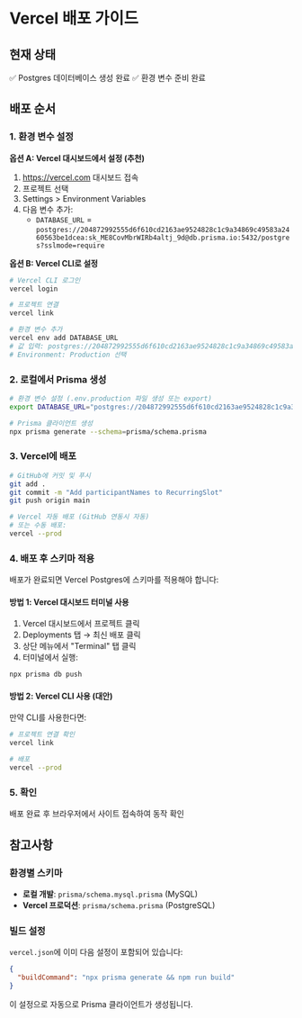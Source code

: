 # Vercel 배포 가이드

## 현재 상태
✅ Postgres 데이터베이스 생성 완료
✅ 환경 변수 준비 완료

## 배포 순서

### 1. 환경 변수 설정

**옵션 A: Vercel 대시보드에서 설정 (추천)**
1. https://vercel.com 대시보드 접속
2. 프로젝트 선택
3. Settings > Environment Variables
4. 다음 변수 추가:
   - `DATABASE_URL` = `postgres://204872992555d6f610cd2163ae9524828c1c9a34869c49583a2460563be1dcea:sk_ME8CovMbrWIRb4altj_9d@db.prisma.io:5432/postgres?sslmode=require`

**옵션 B: Vercel CLI로 설정**
```bash
# Vercel CLI 로그인
vercel login

# 프로젝트 연결
vercel link

# 환경 변수 추가
vercel env add DATABASE_URL
# 값 입력: postgres://204872992555d6f610cd2163ae9524828c1c9a34869c49583a2460563be1dcea:sk_ME8CovMbrWIRb4altj_9d@db.prisma.io:5432/postgres?sslmode=require
# Environment: Production 선택
```

### 2. 로컬에서 Prisma 생성

```bash
# 환경 변수 설정 (.env.production 파일 생성 또는 export)
export DATABASE_URL="postgres://204872992555d6f610cd2163ae9524828c1c9a34869c49583a2460563be1dcea:sk_ME8CovMbrWIRb4altj_9d@db.prisma.io:5432/postgres?sslmode=require"

# Prisma 클라이언트 생성
npx prisma generate --schema=prisma/schema.prisma
```

### 3. Vercel에 배포

```bash
# GitHub에 커밋 및 푸시
git add .
git commit -m "Add participantNames to RecurringSlot"
git push origin main

# Vercel 자동 배포 (GitHub 연동시 자동)
# 또는 수동 배포:
vercel --prod
```

### 4. 배포 후 스키마 적용

배포가 완료되면 Vercel Postgres에 스키마를 적용해야 합니다:

#### 방법 1: Vercel 대시보드 터미널 사용
1. Vercel 대시보드에서 프로젝트 클릭
2. Deployments 탭 → 최신 배포 클릭
3. 상단 메뉴에서 "Terminal" 탭 클릭
4. 터미널에서 실행:
```bash
npx prisma db push
```

#### 방법 2: Vercel CLI 사용 (대안)
만약 CLI를 사용한다면:
```bash
# 프로젝트 연결 확인
vercel link

# 배포
vercel --prod
```

### 5. 확인

배포 완료 후 브라우저에서 사이트 접속하여 동작 확인

## 참고사항

### 환경별 스키마
- **로컬 개발**: `prisma/schema.mysql.prisma` (MySQL)
- **Vercel 프로덕션**: `prisma/schema.prisma` (PostgreSQL)

### 빌드 설정
`vercel.json`에 이미 다음 설정이 포함되어 있습니다:
```json
{
  "buildCommand": "npx prisma generate && npm run build"
}
```

이 설정으로 자동으로 Prisma 클라이언트가 생성됩니다.

